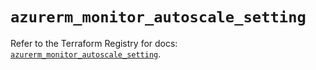 # `azurerm_monitor_autoscale_setting`

Refer to the Terraform Registry for docs: [`azurerm_monitor_autoscale_setting`](https://registry.terraform.io/providers/hashicorp/azurerm/3.106.1/docs/resources/monitor_autoscale_setting).
